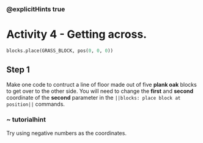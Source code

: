 ### @explicitHints true

# Activity 4 - Getting across.

```python
blocks.place(GRASS_BLOCK, pos(0, 0, 0))
```

## Step 1
Make one code to contruct a line of floor made out of five **plank oak** blocks to get over to the other side. You will need to change the **first** and **second** coordinate of the **second**
parameter in the `||blocks: place block at position||` commands.
### ~ tutorialhint 
Try using negative numbers as the coordinates.